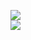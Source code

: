 [![](https://img.shields.io/badge/Made%20With-Github%20Spray-lightgrey.svg?style=for-the-badge&logo=github)](https://github.com/Annihil/github-spray#16202)  
[![](https://i.imgur.com/2DrTn0Z.gif)](https://github.com/Annihil/github-spray)